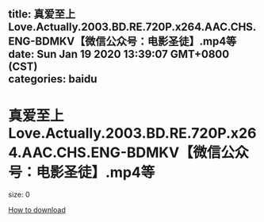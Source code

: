 
title: 真爱至上Love.Actually.2003.BD.RE.720P.x264.AAC.CHS.ENG-BDMKV【微信公众号：电影圣徒】.mp4等
date: Sun Jan 19 2020 13:39:07 GMT+0800 (CST)    
categories: baidu
---

# 真爱至上Love.Actually.2003.BD.RE.720P.x264.AAC.CHS.ENG-BDMKV【微信公众号：电影圣徒】.mp4等
size: 0
 
 

[How to download](https://bpcam.bemobtrk.com/go/2ceec3aa-1ca2-46d6-b9ff-aaa5c184517c?jno=3172)